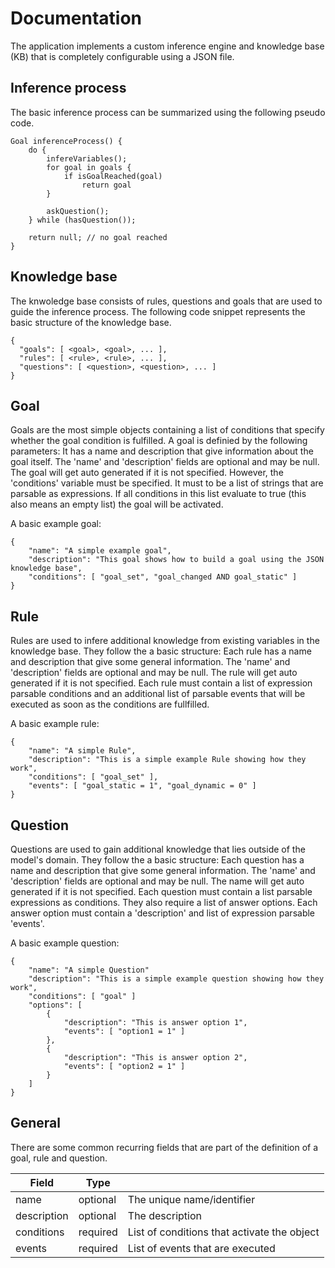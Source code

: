 # Documentation

The application implements a custom inference engine and knowledge base (KB) that is completely configurable using a JSON file. 

## Inference process

The basic inference process can be summarized using the following pseudo code.

```
Goal inferenceProcess() {
    do {
        infereVariables();
        for goal in goals {
            if isGoalReached(goal)
                return goal
        }

        askQuestion();
    } while (hasQuestion());

    return null; // no goal reached
}
```

## Knowledge base

The knwoledge base consists of rules, questions and goals that are used to guide the inference process. The following code snippet represents the basic structure of the knowledge base.
```{json}
{
  "goals": [ <goal>, <goal>, ... ],
  "rules": [ <rule>, <rule>, ... ],
  "questions": [ <question>, <question>, ... ]
}
```

## Goal
Goals are the most simple objects containing a list of conditions that specify whether the goal condition is fulfilled. A goal is definied by the following parameters: It has a name and description that give information about the goal itself. The 'name' and 'description' fields are optional and may be null. The goal will get auto generated if it is not specified. However, the 'conditions' variable must be specified. It must to be a list of strings that are parsable as expressions. If all conditions in this list evaluate to true (this also means an empty list) the goal will be activated.

A basic example goal:
```{json}
{
    "name": "A simple example goal",
    "description": "This goal shows how to build a goal using the JSON knowledge base",
    "conditions": [ "goal_set", "goal_changed AND goal_static" ]
}
```

## Rule
Rules are used to infere additional knowledge from existing variables in the knowledge base. They follow the a basic structure: Each rule has a name and description that give some general information. The 'name' and 'description' fields are optional and may be null. The rule will get auto generated if it is not specified. Each rule must contain a list of expression parsable conditions and an additional list of parsable events that will be executed as soon as the conditions are fullfilled.

A basic example rule:
```{json}
{
    "name": "A simple Rule",
    "description": "This is a simple example Rule showing how they work",
    "conditions": [ "goal_set" ],
    "events": [ "goal_static = 1", "goal_dynamic = 0" ]
}
```
## Question
Questions are used to gain additional knowledge that lies outside of the model's domain. They follow the a basic structure: Each question has a name and description that give some general information. The 'name' and 'description' fields are optional and may be null. The name will get auto generated if it is not specified. Each question must contain a list parsable expressions as conditions. They also require a list of answer options. Each answer option must contain a 'description' and list of expression parsable 'events'.

A basic example question:
```{json}
{
    "name": "A simple Question"
    "description": "This is a simple example question showing how they work",
    "conditions": [ "goal" ]
    "options": [
        {
            "description": "This is answer option 1",
            "events": [ "option1 = 1" ]
        },
        {
            "description": "This is answer option 2",
            "events": [ "option2 = 1" ]
        }
    ]
}
```

## General

There are some common recurring fields that are part of the definition of a goal, rule and question.

| Field         | Type     |                                             |
| ------------- | -------- | ------------------------------------------- |
| name          | optional | The unique name/identifier                  |
| description   | optional | The description                             |
| conditions    | required | List of conditions that activate the object |
| events        | required | List of events that are executed            |

